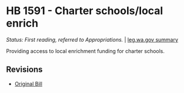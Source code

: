 # HB 1591 - Charter schools/local enrich
*Status: First reading, referred to Appropriations.* | [leg.wa.gov summary](https://app.leg.wa.gov/billsummary?BillNumber=1591&Year=2021)

Providing access to local enrichment funding for charter schools.

## Revisions
* [Original Bill](1/)